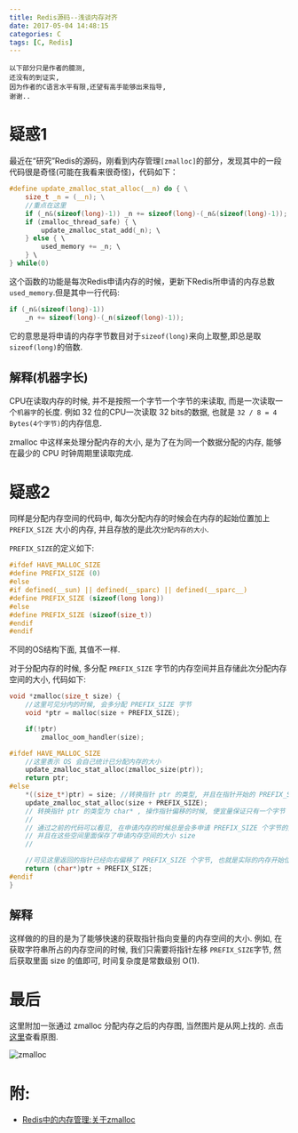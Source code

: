 ```yaml
---
title: Redis源码--浅谈内存对齐
date: 2017-05-04 14:48:15
categories: C 
tags: [C, Redis]
---
```


 ```
 以下部分只是作者的臆测,
 还没有的到证实,
 因为作者的C语言水平有限,还望有高手能够出来指导,
 谢谢..
 ```

 <!--more-->

# 疑惑1
最近在“研究”Redis的源码，刚看到内存管理`[zmalloc]`的部分，发现其中的一段代码很是奇怪(可能在我看来很奇怪)，代码如下：

```c
#define update_zmalloc_stat_alloc(__n) do { \
    size_t _n = (__n); \
    //重点在这里
    if (_n&(sizeof(long)-1)) _n += sizeof(long)-(_n&(sizeof(long)-1)); \
    if (zmalloc_thread_safe) { \
        update_zmalloc_stat_add(_n); \
    } else { \
        used_memory += _n; \
    } \
} while(0)
```

这个函数的功能是每次Redis申请内存的时候，更新下Redis所申请的内存总数`used_memory`.但是其中一行代码:

```c
if (_n&(sizeof(long)-1)) 
    _n += sizeof(long)-(_n(sizeof(long)-1));
```
它的意思是将申请的内存字节数目对于`sizeof(long)`来向上取整,即总是取`sizeof(long)`的倍数.

## 解释(机器字长)
CPU在读取内存的时候, 并不是按照一个字节一个字节的来读取, 而是一次读取一个`机器字`的长度. 例如 32 位的CPU一次读取 32 bits的数据, 也就是 `32 / 8 = 4 Bytes(4个字节)`的内存信息.

zmalloc 中这样来处理分配内存的大小, 是为了在为同一个数据分配的内存, 能够在最少的 CPU 时钟周期里读取完成.

# 疑惑2
同样是分配内存空间的代码中, 每次分配内存的时候会在内存的起始位置加上 `PREFIX_SIZE` 大小的内存, 并且存放的是此次`分配内存的大小`.

`PREFIX_SIZE`的定义如下:

```C
#ifdef HAVE_MALLOC_SIZE
#define PREFIX_SIZE (0)
#else
#if defined(__sun) || defined(__sparc) || defined(__sparc__)
#define PREFIX_SIZE (sizeof(long long))
#else
#define PREFIX_SIZE (sizeof(size_t))
#endif
#endif
```

不同的OS结构下面, 其值不一样.

对于分配内存的时候, 多分配 `PREFIX_SIZE` 字节的内存空间并且存储此次分配内存空间的大小, 代码如下:

```C
void *zmalloc(size_t size) {
    //这里可见分内的时候, 会多分配 PREFIX_SIZE 字节
    void *ptr = malloc(size + PREFIX_SIZE);

    if(!ptr)
        zmalloc_oom_handler(size);

#ifdef HAVE_MALLOC_SIZE
    //这里表示 OS 会自己统计已分配内存的大小
    update_zmalloc_stat_alloc(zmalloc_size(ptr));
    return ptr;
#else
    *((size_t*)ptr) = size; //转换指针 ptr 的类型, 并且在指针开始的 PREFIX_SIZE 个字节中赋值 size
    update_zmalloc_stat_alloc(size + PREFIX_SIZE);
    // 转换指针 ptr 的类型为 char* , 操作指针偏移的时候, 便宜量保证只有一个字节
    //
    // 通过之前的代码可以看见, 在申请内存的时候总是会多申请 PREFIX_SIZE 个字节的空间,
    // 并且在这些空间里面保存了申请内存空间的大小 size
    //

    //可见这里返回的指针已经向右偏移了 PREFIX_SIZE 个字节, 也就是实际的内存开始位置
    return (char*)ptr + PREFIX_SIZE;
#endif
}
```

## 解释

这样做的的目的是为了能够快速的获取指针指向变量的内存空间的大小.
例如, 在获取字符串所占的内存空间的时候, 我们只需要将指针左移 `PREFIX_SIZE`字节, 然后获取里面 size 的值即可, 时间复杂度是常数级别 O(1).

# 最后
这里附加一张通过 zmalloc 分配内存之后的内存图, 当然图片是从网上找的. 点击[这里](http://www.voidcn.com/blog/caishenfans/article/p-616378.html)查看原图.

![zmalloc](/images/zmalloc.jpg)

# 附:

* [Redis中的内存管理:关于zmalloc](http://www.voidcn.com/blog/caishenfans/article/p-616378.html)
